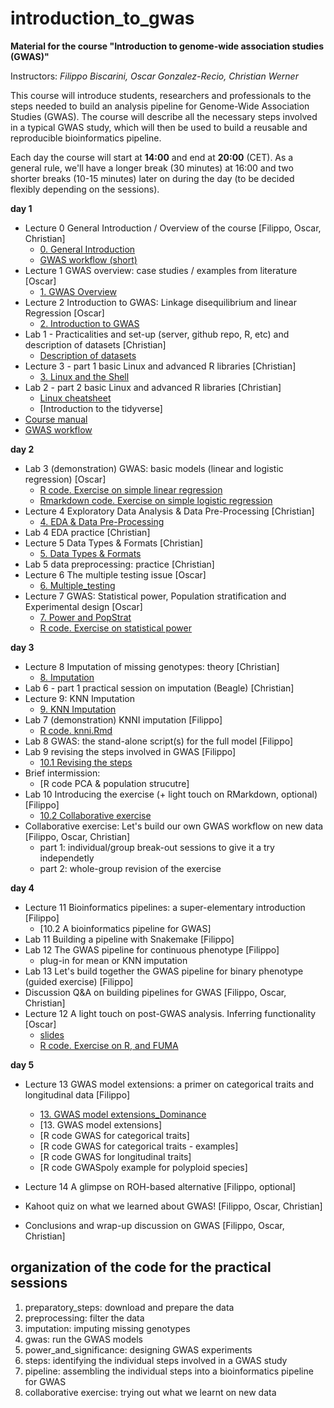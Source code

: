 # introduction_to_gwas

**Material for the course "Introduction to genome-wide association studies (GWAS)"**

Instructors: *Filippo Biscarini, Oscar Gonzalez-Recio, Christian Werner*

This course will introduce students, researchers and professionals to the steps needed to build an analysis pipeline for Genome-Wide Association Studies (GWAS). The course will describe all the necessary steps involved in a typical GWAS study, which will then be used to build a reusable and reproducible bioinformatics pipeline.

Each day the course will start at **14:00** and end at **20:00** (CET).
As a general rule, we'll have a longer break (30 minutes) at 16:00 and two shorter breaks (10-15 minutes) later on during the day (to be decided flexibly depending on the sessions). 

<!-- timetable: [here](https://docs.google.com/spreadsheets/d/1Cy8vBD6I_no8UPzYPU9bz7ASWyI3bc4Y9vcdr5S1TBw/edit#gid=0) -->

**day 1**

- Lecture 0	General Introduction / Overview of the course [Filippo, Oscar, Christian]
    - [0. General Introduction](slides/0_General_Introduction.pdf)
    - [GWAS workflow (short)](slides/GWAS_Workflow_short.pdf)
- Lecture 1	GWAS overview: case studies / examples from literature [Oscar]
    - [1. GWAS Overview](slides/1_GWAS_overview_case_studies_and_examples.pdf)
- Lecture 2	Introduction to GWAS: Linkage disequilibrium and linear Regression [Oscar]
    - [2. Introduction to GWAS](slides/2_GWAS_LD_and_LR.pdf)
- Lab 1 - Practicalities and set-up (server, github repo, R, etc) and description of datasets [Christian]
    - [Description of datasets](slides/Dataset_description.pdf)
- Lecture 3 - part 1 basic Linux and advanced R libraries [Christian]
    - [3. Linux and the Shell](slides/3_Basic_shell.pdf)
- Lab 2 - part 2 basic Linux and advanced R libraries [Christian]
    - [Linux cheatsheet](slides/Linux_cheatsheet.pdf)
    - [Introduction to the tidyverse]<!-- (slides/Tidyverse_Intro.html) -->
 - [Course manual](slides/Introduction_to_GWAS_manual.pdf)
 - [GWAS workflow](slides/GWAS_Workflow.pdf)



**day 2**

- Lab 3 (demonstration) GWAS: basic models (linear and logistic regression) [Oscar]
    - [R code. Exercise on simple linear regression](basic_model/1.Basis_of_linear_regression.R) 
    - [Rmarkdown code. Exercise on simple logistic regression](basic_model/2.exercise.Basis_of_logistic_regression.Rmd)
- Lecture 4 Exploratory Data Analysis & Data Pre-Processing [Christian]
    - [4. EDA & Data Pre-Processing](slides/4_Data_Pre-Processing.pdf)
- Lab 4 EDA practice [Christian]
- Lecture 5 Data Types & Formats [Christian]
    - [5. Data Types & Formats](slides/5_Data_Types_and_Formats.pdf)
- Lab 5 data preprocessing: practice [Christian]
- Lecture 6 The multiple testing issue [Oscar]
    - [6. Multiple_testing](slides/6_MultipleTesting.pdf)
- Lecture 7 GWAS: Statistical power, Population stratification and Experimental design [Oscar] 
    - [7. Power and PopStrat](slides/7_GWAS_experimental_design_and_statistical_power.pdf)
    - [R code. Exercise on statistical power](5.power_and_significance/StatisticalPower_exercise.R)


**day 3**

- Lecture 8	Imputation of missing genotypes: theory [Christian]
    - [8. Imputation](slides/8_Imputation.pdf)
- Lab 6 - part 1 practical session on imputation (Beagle) [Christian]
- Lecture 9: KNN Imputation 
    - [9. KNN Imputation](slides/9_KNN_imputation.pdf)
- Lab 7 (demonstration) KNNI imputation [Filippo]
    - [R code. knni.Rmd](3.imputation/knni.Rmd)
- Lab 8 GWAS: the stand-alone script(s) for the full model [Filippo]
- Lab 9 revising the steps involved in GWAS [Filippo]
    - [10.1 Revising the steps](slides/10.1_Revising_the_steps.pdf)
- Brief intermission:
    - [R code PCA & population strucutre]<!--(4.gwas/PCA_Screeplots.R) -->
- Lab 10 Introducing the exercise (+ light touch on RMarkdown, optional) [Filippo]
    - [10.2 Collaborative exercise](slides/10.2_Collaborative_exercise.pdf)
- Collaborative exercise: Let's build our own GWAS workflow on new data [Filippo, Oscar, Christian]
    - part 1: individual/group break-out sessions to give it a try independetly
    - part 2: whole-group revision of the exercise


**day 4**
- Lecture 11 Bioinformatics pipelines: a super-elementary introduction [Filippo]
    - [10.2 A bioinformatics pipeline for GWAS]<!-- (slides/10.2.A_bioinformatics_pipeline_for_GWAS.pdf) -->
- Lab 11 Building a pipeline with Snakemake [Filippo]
- Lab 12 The GWAS pipeline for continuous phenotype [Filippo]
    - plug-in for mean or KNN imputation
- Lab 13 Let's build together the GWAS pipeline for binary phenotype (guided exercise) [Filippo]
- Discussion Q&A on building pipelines for GWAS [Filippo, Oscar, Christian]
- Lecture 12 A light touch on post-GWAS analysis. Inferring functionality [Oscar]
    - [slides](slides/12.Exploring_Functionality.pdf)
    - [R code. Exercise on R, and FUMA](functional_analysis/getGenesFromSNP.R) 
    
**day 5**

- Lecture 13 GWAS model extensions: a primer on categorical traits and longitudinal data [Filippo]
    - [13. GWAS model extensions_Dominance](slides/13.GWAS_model_extensions_DOMINANCE.pdf)
    - [13. GWAS model extensions]
    - [R code GWAS for categorical traits]<!-- (model_extensions/1.categorical_gwas.R) -->
    - [R code GWAS for categorical traits - examples]<!-- (model_extensions/2.categorical_gwas_example.Rmd) -->
    - [R code GWAS for longitudinal traits]<!-- (model_extensions/3.longitudinal_gwas.Rmd) -->
    - [R code GWASpoly example for polyploid species]<!-- (model_extensions/4.polyploid_gwas.R) -->

- Lecture 14 A glimpse on ROH-based alternative [Filippo, optional]
- Kahoot quiz on what we learned about GWAS! [Filippo, Oscar, Christian]
- Conclusions and wrap-up discussion on GWAS [Filippo, Oscar, Christian]

## organization of the code for the practical sessions

1. preparatory_steps: download and prepare the data
2. preprocessing: filter the data
3. imputation: imputing missing genotypes
4. gwas: run the GWAS models
5. power_and_significance: designing GWAS experiments
6. steps: identifying the individual steps involved in a GWAS study
7. pipeline: assembling the individual steps into a bioinformatics pipeline for GWAS
8. collaborative exercise: trying out what we learnt on new data
